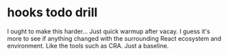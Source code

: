 # hooks todo drill

I ought to make this harder...
Just quick warmup after vacay.
I guess it's more to see if anything changed with the surrounding React
ecosystem and environment. Like the tools such as CRA. Just a baseline.